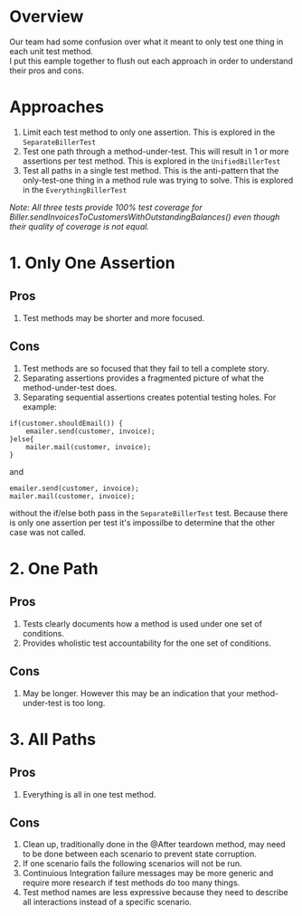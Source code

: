 # Overview
Our team had some confusion over what it meant to only test one thing in each unit test method.  
I put this eample together to flush out each approach in order to understand their pros and cons.

# Approaches
1. Limit each test method to only one assertion. This is explored in the `SeparateBillerTest`
1. Test one path through a method-under-test.  This will result in 1 or more assertions per test method. 
This is explored in the `UnifiedBillerTest`
1. Test all paths in a single test method.  This is the anti-pattern that the only-test-one thing in a method rule
was trying to solve.  This is explored in the `EverythingBillerTest`

_Note: All three tests provide 100% test coverage for Biller.sendInvoicesToCustomersWithOutstandingBalances() even though
their quality of coverage is not equal._

# 1. Only One Assertion
## Pros
1. Test methods may be shorter and more focused.

## Cons
1. Test methods are so focused that they fail to tell a complete story.
1. Separating assertions provides a fragmented picture of what the method-under-test does.
1. Separating sequential assertions creates potential testing holes.  For example:
```
if(customer.shouldEmail()) {
    emailer.send(customer, invoice);
}else{
    mailer.mail(customer, invoice);
}
```
and
```
emailer.send(customer, invoice);
mailer.mail(customer, invoice);
```
without the if/else both pass in the `SeparateBillerTest` test.  Because there is only one assertion per test it's 
impossilbe to determine that the other case was not called.  

# 2. One Path
## Pros
1. Tests clearly documents how a method is used under one set of conditions.
1. Provides wholistic test accountability for the one set of conditions.

## Cons
1. May be longer.  However this may be an indication that your method-under-test is too long.

# 3. All Paths
## Pros
1. Everything is all in one test method.

## Cons
1. Clean up, traditionally done in the @After teardown method, may need to be done between each scenario to 
prevent state corruption.
1. If one scenario fails the following scenarios will not be run.
1. Continuious Integration failure messages may be more generic and require more research if test methods 
do too many things.
1. Test method names are less expressive because they need to describe all interactions instead of a specific scenario.


